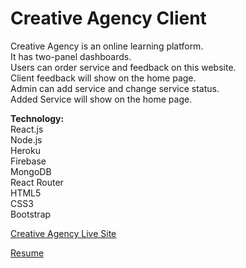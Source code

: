 # Creative Agency Client

Creative Agency is an online learning platform.<br />
It has two-panel dashboards.<br />
Users can order service and feedback on this website.<br />
Client feedback will show on the home page.<br />
Admin can add service and change service status.<br />
Added Service will show on the home page.

**Technology:**<br />
React.js<br />
Node.js<br />
Heroku<br />
Firebase<br />
MongoDB<br />
React Router<br />
HTML5<br />
CSS3<br />
Bootstrap

[Creative Agency Live Site](https://creative-agency-d559c.web.app/)

[Resume](https://drive.google.com/file/d/1YlGe8VpJQ2WboVKa_oQ9kQRV5bS6wGNZ/view)

